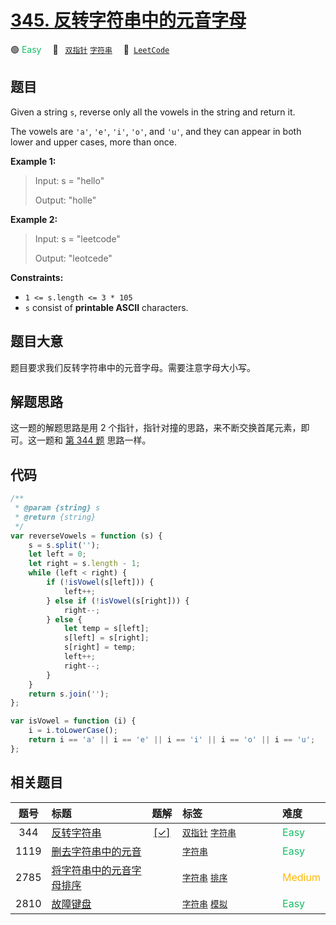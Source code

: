 # [345. 反转字符串中的元音字母](https://leetcode.com/problems/reverse-vowels-of-a-string)

🟢 <font color=#15bd66>Easy</font>&emsp; 🔖&ensp; [`双指针`](/outline/tag/two-pointers.md) [`字符串`](/outline/tag/string.md)&emsp; 🔗&ensp;[`LeetCode`](https://leetcode.com/problems/reverse-vowels-of-a-string)

## 题目

Given a string `s`, reverse only all the vowels in the string and return it.

The vowels are `'a'`, `'e'`, `'i'`, `'o'`, and `'u'`, and they can appear in
both lower and upper cases, more than once.

**Example 1:**

> Input: s = "hello"
>
> Output: "holle"

**Example 2:**

> Input: s = "leetcode"
>
> Output: "leotcede"

**Constraints:**

- `1 <= s.length <= 3 * 105`
- `s` consist of **printable ASCII** characters.

## 题目大意

题目要求我们反转字符串中的元音字母。需要注意字母大小写。

## 解题思路

这一题的解题思路是用 2 个指针，指针对撞的思路，来不断交换首尾元素，即可。这一题和 [第 344 题](./0344.md) 思路一样。

## 代码

```javascript
/**
 * @param {string} s
 * @return {string}
 */
var reverseVowels = function (s) {
	s = s.split('');
	let left = 0;
	let right = s.length - 1;
	while (left < right) {
		if (!isVowel(s[left])) {
			left++;
		} else if (!isVowel(s[right])) {
			right--;
		} else {
			let temp = s[left];
			s[left] = s[right];
			s[right] = temp;
			left++;
			right--;
		}
	}
	return s.join('');
};

var isVowel = function (i) {
	i = i.toLowerCase();
	return i == 'a' || i == 'e' || i == 'i' || i == 'o' || i == 'u';
};
```

## 相关题目

<!-- prettier-ignore -->
| 题号 | 标题 | 题解 | 标签 | 难度 |
| :------: | :------ | :------: | :------ | :------ |
| 344 | [反转字符串](https://leetcode.com/problems/reverse-string) | [[✓]](/problem/0344.md) |  [`双指针`](/outline/tag/two-pointers.md) [`字符串`](/outline/tag/string.md) | <font color=#15bd66>Easy</font> |
| 1119 | [删去字符串中的元音](https://leetcode.com/problems/remove-vowels-from-a-string) |  |  [`字符串`](/outline/tag/string.md) | <font color=#15bd66>Easy</font> |
| 2785 | [将字符串中的元音字母排序](https://leetcode.com/problems/sort-vowels-in-a-string) |  |  [`字符串`](/outline/tag/string.md) [`排序`](/outline/tag/sorting.md) | <font color=#ffb800>Medium</font> |
| 2810 | [故障键盘](https://leetcode.com/problems/faulty-keyboard) |  |  [`字符串`](/outline/tag/string.md) [`模拟`](/outline/tag/simulation.md) | <font color=#15bd66>Easy</font> |

<style>
.blue {
    background-color: #096dd9;
    padding: 0.25rem 0.5rem;
    margin: 0;
    font-size: 0.85em;
    border-radius: 3px;
    color: white;
    font-weight: 500;
}
table th:first-of-type { width: 10%; }
table th:nth-of-type(2) { width: 35%; }
table th:nth-of-type(3) { width: 10%; }
table th:nth-of-type(4) { width: 35%; }
table th:nth-of-type(5) { width: 10%; }
</style>
